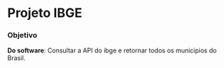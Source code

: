 # Projeto IBGE

### Objetivo
**Do software**: Consultar a API do ibge e retornar todos os municipios do Brasil.
